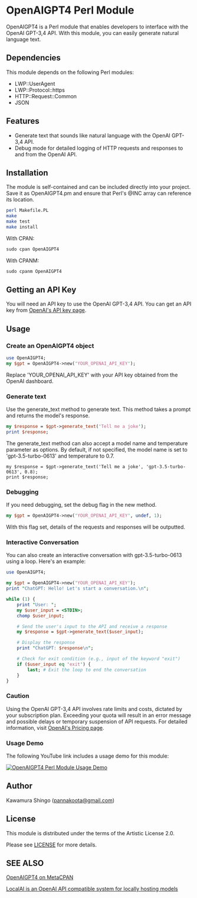 # OpenAIGPT4 Perl Module

OpenAIGPT4 is a Perl module that enables developers to interface with the OpenAI GPT-3,4 API. With this module, you can easily generate natural language text.

## Dependencies

This module depends on the following Perl modules:

- LWP::UserAgent
- LWP::Protocol::https
- HTTP::Request::Common
- JSON

## Features

- Generate text that sounds like natural language with the OpenAI GPT-3,4 API.
- Debug mode for detailed logging of HTTP requests and responses to and from the OpenAI API.

## Installation

The module is self-contained and can be included directly into your project. Save it as OpenAIGPT4.pm and ensure that Perl's @INC array can reference its location.

```bash
perl Makefile.PL
make
make test
make install
```

With CPAN:

```perl
sudo cpan OpenAIGPT4
```

With CPANM:

```perl
sudo cpanm OpenAIGPT4
```

## Getting an API Key
You will need an API key to use the OpenAI GPT-3,4 API. You can get an API key from [OpenAI's API key page](https://platform.openai.com/account/api-keys).

## Usage

### Create an OpenAIGPT4 object

```perl
use OpenAIGPT4;
my $gpt = OpenAIGPT4->new('YOUR_OPENAI_API_KEY');
```

Replace 'YOUR_OPENAI_API_KEY' with your API key obtained from the OpenAI dashboard.

### Generate text

Use the generate_text method to generate text. This method takes a prompt and returns the model's response.

```perl
my $response = $gpt->generate_text('Tell me a joke');
print $response;
```

The generate_text method can also accept a model name and temperature parameter as options. By default, if not specified, the model name is set to 'gpt-3.5-turbo-0613' and temperature to 0.7.

```
my $response = $gpt->generate_text('Tell me a joke', 'gpt-3.5-turbo-0613', 0.8);
print $response;
```

### Debugging

If you need debugging, set the debug flag in the new method.

```perl
my $gpt = OpenAIGPT4->new('YOUR_OPENAI_API_KEY', undef, 1);
```

With this flag set, details of the requests and responses will be outputted.

### Interactive Conversation

You can also create an interactive conversation with gpt-3.5-turbo-0613 using a loop. Here's an example:

```perl
use OpenAIGPT4;

my $gpt = OpenAIGPT4->new('YOUR_OPENAI_API_KEY');
print "ChatGPT: Hello! Let's start a conversation.\n";

while (1) {
    print "User: ";
    my $user_input = <STDIN>;
    chomp $user_input;

    # Send the user's input to the API and receive a response
    my $response = $gpt->generate_text($user_input);

    # Display the response
    print "ChatGPT: $response\n";

    # Check for exit condition (e.g., input of the keyword "exit")
    if ($user_input eq 'exit') {
        last; # Exit the loop to end the conversation
    }
}
```

### Caution

Using the OpenAI GPT-3,4 API involves rate limits and costs, dictated by your subscription plan. Exceeding your quota will result in an error message and possible delays or temporary suspension of API requests. For detailed information, visit [OpenAI's Pricing page](https://platform.openai.com/account/rate-limits).

### Usage Demo

The following YouTube link includes a usage demo for this module:

[![OpenAIGPT4 Perl Module Usage Demo](http://img.youtube.com/vi/0zHDT2CTjV0/0.jpg)](http://www.youtube.com/watch?v=0zHDT2CTjV0 "OpenAIGPT4 Perl Module Usage Demo")

## Author

Kawamura Shingo (pannakoota@gmail.com)

## License

This module is distributed under the terms of the Artistic License 2.0.

Please see [LICENSE](https://opensource.org/licenses/Artistic-2.0) for more details.

## SEE ALSO

[OpenAIGPT4 on MetaCPAN](https://metacpan.org/pod/OpenAIGPT4)

[LocalAI is an OpenAI API compatible system for locally hosting models](https://github.com/go-skynet/LocalAI)
